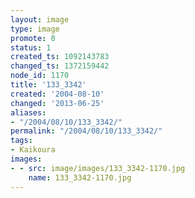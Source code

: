 ```yaml
---
layout: image
type: image
promote: 0
status: 1
created_ts: 1092143783
changed_ts: 1372159442
node_id: 1170
title: '133_3342'
created: '2004-08-10'
changed: '2013-06-25'
aliases:
- "/2004/08/10/133_3342/"
permalink: "/2004/08/10/133_3342/"
tags:
- Kaikoura
images:
- - src: image/images/133_3342-1170.jpg
    name: 133_3342-1170.jpg
---
```


